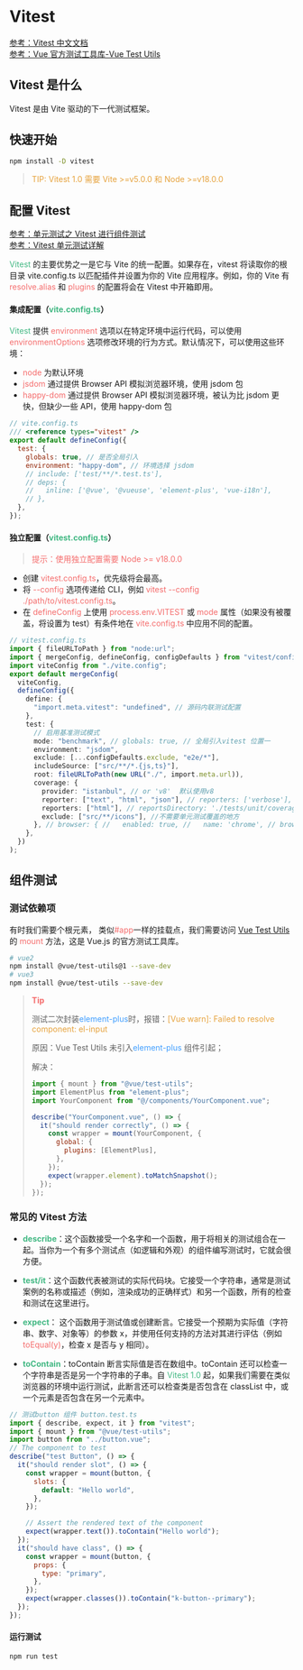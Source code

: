 # Vitest

[参考：Vitest 中文文档](https://cn.vitest.dev/)<br/>
[参考：Vue 官方测试工具库-Vue Test Utils](https://test-utils.vuejs.org/)<br/>

## Vitest 是什么

Vitest 是由 Vite 驱动的下一代测试框架。

## 快速开始

```sh
npm install -D vitest
```

> <warn>TIP: Vitest 1.0 需要 Vite >=v5.0.0 和 Node >=v18.0.0</warn>

## 配置 Vitest

[参考：单元测试之 Vitest 进行组件测试](https://www.jianshu.com/p/11993ba56016)<br/>
[参考：Vitest 单元测试详解](https://blog.csdn.net/OKCRoss/article/details/135911707)<br/>

<suc>Vitest</suc> 的主要优势之一是它与 Vite 的统一配置。如果存在，vitest 将读取你的根目录 vite.config.ts 以匹配插件并设置为你的 Vite 应用程序。例如，你的 Vite 有 <err>resolve.alias</err> 和 <err>plugins</err> 的配置将会在 Vitest 中开箱即用。

#### 集成配置（<suc>vite.config.ts</suc>）

<suc>Vitest</suc> 提供 <err>environment</err> 选项以在特定环境中运行代码，可以使用 <err>environmentOptions</err> 选项修改环境的行为方式。默认情况下，可以使用这些环境：

- <err>node</err> 为默认环境
- <err>jsdom</err> 通过提供 Browser API 模拟浏览器环境，使用 jsdom 包
- <err>happy-dom</err> 通过提供 Browser API 模拟浏览器环境，被认为比 jsdom 更快，但缺少一些 API，使用 happy-dom 包

```js
// vite.config.ts
/// <reference types="vitest" />
export default defineConfig({
  test: {
    globals: true, // 是否全局引入
    environment: "happy-dom", // 环境选择 jsdom
    // include: ['test/**/*.test.ts'],
    // deps: {
    //   inline: ['@vue', '@vueuse', 'element-plus', 'vue-i18n'],
    // },
  },
});
```

#### 独立配置（<suc>vitest.config.ts</suc>）

> <err>提示：使用独立配置需要 Node >= v18.0.0</err>

- 创建 <err>vitest.config.ts</err>，优先级将会最高。
- 将 <err>--config</err> 选项传递给 CLI，例如 <err>vitest --config ./path/to/vitest.config.ts</err>。
- 在 <err>defineConfig</err> 上使用 <err>process.env.VITEST</err> 或 <err>mode</err> 属性（如果没有被覆盖，将设置为 test）有条件地在 <err>vite.config.ts</err> 中应用不同的配置。

```ts
// vitest.config.ts
import { fileURLToPath } from "node:url";
import { mergeConfig, defineConfig, configDefaults } from "vitest/config";
import viteConfig from "./vite.config";
export default mergeConfig(
  viteConfig,
  defineConfig({
    define: {
      "import.meta.vitest": "undefined", // 源码内联测试配置
    },
    test: {
      // 启用基准测试模式
      mode: "benchmark", // globals: true, // 全局引入vitest 位置一
      environment: "jsdom",
      exclude: [...configDefaults.exclude, "e2e/*"],
      includeSource: ["src/**/*.{js,ts}"],
      root: fileURLToPath(new URL("./", import.meta.url)),
      coverage: {
        provider: "istanbul", // or 'v8'  默认使用v8
        reporter: ["text", "html", "json"], // reporters: ['verbose'],
        reporters: ["html"], // reportsDirectory: './tests/unit/coverage', // 修改输出报告位置
        exclude: ["src/**/icons"], //不需要单元测试覆盖的地方
      }, // browser: { //   enabled: true, //   name: 'chrome', // browser name is required // },
    },
  })
);
```

## 组件测试

### 测试依赖项

有时我们需要个根元素， 类似<err>#app</err>一样的挂载点，我们需要访问 <suc>[Vue Test Utils](https://test-utils.vuejs.org/)</suc> 的 <err>mount</err> 方法，这是 Vue.js 的官方测试工具库。

```sh
# vue2
npm install @vue/test-utils@1 --save-dev
# vue3
npm install @vue/test-utils --save-dev
```

> <errb>Tip</errb>
>
> 测试二次封装<pri>element-plus</pri>时，报错：<warn>[Vue warn]: Failed to resolve component: el-input</warn>
>
> 原因：Vue Test Utils 未引入<pri>element-plus</pri> 组件引起；
>
> 解决：
>
> ```js
> import { mount } from "@vue/test-utils";
> import ElementPlus from "element-plus";
> import YourComponent from "@/components/YourComponent.vue";
>
> describe("YourComponent.vue", () => {
>   it("should render correctly", () => {
>     const wrapper = mount(YourComponent, {
>       global: {
>         plugins: [ElementPlus],
>       },
>     });
>     expect(wrapper.element).toMatchSnapshot();
>   });
> });
> ```

### 常见的 Vitest 方法

- <sucb>describe</sucb>：这个函数接受一个名字和一个函数，用于将相关的测试组合在一起。当你为一个有多个测试点（如逻辑和外观）的组件编写测试时，它就会很方便。

- <sucb>test/it</sucb>：这个函数代表被测试的实际代码块。它接受一个字符串，通常是测试案例的名称或描述（例如，渲染成功的正确样式）和另一个函数，所有的检查和测试在这里进行。

- <sucb>expect</sucb>： 这个函数用于测试值或创建断言。它接受一个预期为实际值（字符串、数字、对象等）的参数 x，并使用任何支持的方法对其进行评估（例如 <err>toEqual(y)</err>，检查 x 是否与 y 相同）。

- <sucb>toContain</sucb>：toContain 断言实际值是否在数组中。toContain 还可以检查一个字符串是否是另一个字符串的子串。自 <suc>Vitest 1.0</suc> 起，如果我们需要在类似浏览器的环境中运行测试，此断言还可以检查类是否包含在 classList 中，或一个元素是否包含在另一个元素中。

```js
// 测试button 组件 button.test.ts
import { describe, expect, it } from "vitest";
import { mount } from "@vue/test-utils";
import button from "../button.vue";
// The component to test
describe("test Button", () => {
  it("should render slot", () => {
    const wrapper = mount(button, {
      slots: {
        default: "Hello world",
      },
    });

    // Assert the rendered text of the component
    expect(wrapper.text()).toContain("Hello world");
  });
  it("should have class", () => {
    const wrapper = mount(button, {
      props: {
        type: "primary",
      },
    });
    expect(wrapper.classes()).toContain("k-button--primary");
  });
});
```

#### 运行测试

```sh
npm run test
```

<style>
suc, sucb {
    color: #42b883;
}
err, errb {
    color: #F56C6C;
}
warn, warnb {
    color: #e6a23c;
}
pri, prib {
    color: #409EFF;
}
sucb,errb,warnb,prib{
    font-weight: bold;
}
</style>
